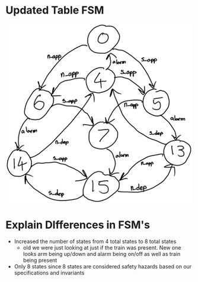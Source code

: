 # Updated Table FSM
![fsm graph](Table_fsm.png)

# Explain DIfferences in FSM's
- Increased the number of states from 4 total states to 8 total states
  - old we were just looking at just if the train was present. New one looks arm being up/down and alarm being on/off as well as train being present
- Only 8 states since 8 states are considered safety hazards based on our specifications and invariants
  

